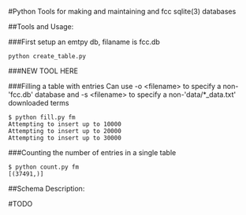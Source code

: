 #Python Tools for making and maintaining and fcc sqlite(3) databases

##Tools and Usage:

###First setup an emtpy db, filaname is fcc.db
```
python create_table.py
```

###NEW TOOL HERE

###Filling a table with entries
Can use -o \<filename> to specify a non-'fcc.db' database and
-s \<filename> to specify a non-'data/*_data.txt' downloaded terms
```
$ python fill.py fm
Attempting to insert up to 10000
Attempting to insert up to 20000
Attempting to insert up to 30000
```

###Counting the number of entries in a single table
```
$ python count.py fm
[(37491,)]
```

##Schema Description:

#TODO

